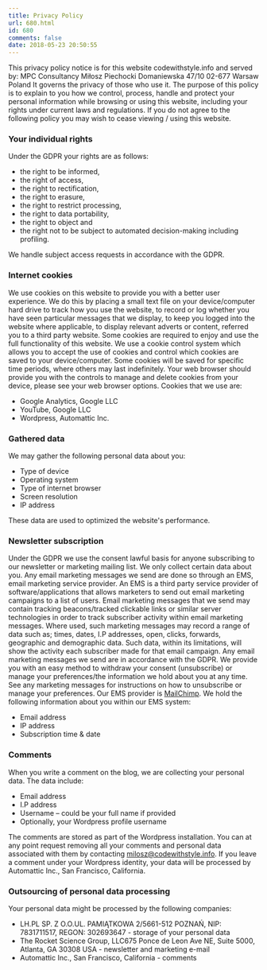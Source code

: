 ```yaml
---
title: Privacy Policy
url: 680.html
id: 680
comments: false
date: 2018-05-23 20:50:55
---
```


This privacy policy notice is for this website codewithstyle.info and served by: MPC Consultancy Miłosz Piechocki Domaniewska 47/10 02-677 Warsaw Poland It governs the privacy of those who use it. The purpose of this policy is to explain to you how we control, process, handle and protect your personal information while browsing or using this website, including your rights under current laws and regulations. If you do not agree to the following policy you may wish to cease viewing / using this website.

### Your individual rights

Under the GDPR your rights are as follows:

*   the right to be informed,
*   the right of access,
*   the right to rectification,
*   the right to erasure,
*   the right to restrict processing,
*   the right to data portability,
*   the right to object and
*   the right not to be subject to automated decision-making including profiling.

We handle subject access requests in accordance with the GDPR.

### Internet cookies

We use cookies on this website to provide you with a better user experience. We do this by placing a small text file on your device/computer hard drive to track how you use the website, to record or log whether you have seen particular messages that we display, to keep you logged into the website where applicable, to display relevant adverts or content, referred you to a third party website. Some cookies are required to enjoy and use the full functionality of this website. We use a cookie control system which allows you to accept the use of cookies and control which cookies are saved to your device/computer. Some cookies will be saved for specific time periods, where others may last indefinitely. Your web browser should provide you with the controls to manage and delete cookies from your device, please see your web browser options. Cookies that we use are:

*   Google Analytics, Google LLC
*   YouTube, Google LLC
*   Wordpress, Automattic Inc.

### Gathered data

We may gather the following personal data about you:

*   Type of device
*   Operating system
*   Type of internet browser
*   Screen resolution
*   IP address

These data are used to optimized the website's performance.

### Newsletter subscription

Under the GDPR we use the consent lawful basis for anyone subscribing to our newsletter or marketing mailing list. We only collect certain data about you. Any email marketing messages we send are done so through an EMS, email marketing service provider. An EMS is a third party service provider of software/applications that allows marketers to send out email marketing campaigns to a list of users. Email marketing messages that we send may contain tracking beacons/tracked clickable links or similar server technologies in order to track subscriber activity within email marketing messages. Where used, such marketing messages may record a range of data such as; times, dates, I.P addresses, open, clicks, forwards, geographic and demographic data. Such data, within its limitations, will show the activity each subscriber made for that email campaign. Any email marketing messages we send are in accordance with the GDPR. We provide you with an easy method to withdraw your consent (unsubscribe) or manage your preferences/the information we hold about you at any time. See any marketing messages for instructions on how to unsubscribe or manage your preferences. Our EMS provider is [MailChimp](http://mailchimp.com). We hold the following information about you within our EMS system:

*   Email address
*   IP address
*   Subscription time & date

### Comments

When you write a comment on the blog, we are collecting your personal data. The data include:

*   Email address
*   I.P address
*   Username – could be your full name if provided
*   Optionally, your Wordpress profile username

The comments are stored as part of the Wordpress installation. You can at any point request removing all your comments and personal data associated with them by contacting [milosz@codewithstyle.info](mailto:milosz@codewithstyle.info). If you leave a comment under your Wordpress identity, your data will be processed by Automattic Inc., San Francisco, California.

### Outsourcing of personal data processing

Your personal data might be processed by the following companies:

*   LH.PL SP. Z O.O.UL. PAMIĄTKOWA 2/5661-512 POZNAŃ, NIP: 7831711517, REGON: 302693647 - storage of your personal data
*   The Rocket Science Group, LLC675 Ponce de Leon Ave NE, Suite 5000, Atlanta, GA 30308 USA - newsletter and marketing e-mail
*   Automattic Inc., San Francisco, California - comments
